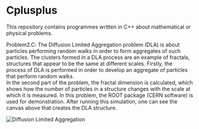 # Cplusplus

This repository contains programmes written in C++ about mathematical or physical problems.


Problem2.C: The Diffusion Limited Aggregation problem (DLA) is about particles performing random walks in order to form aggregates of such particles. 
The clusters formed in a DLA process are an example of fractals, structures that appear to be the same at different scales. 
Firstly, the process of DLA is performed in order to develop an aggregate of particles that perform random walks.  
In the second part of the problem, the fractal dimension is calculated, which shows how the number of particles in a structure changes
with the scale at which it is measured. 
In this problem, the ROOT package (CERN software) is used for demonstration. After running this simulation, one can see the canvas above 
that creates the DLA structure.

![Diffusion Limited Aggregation](https://encrypted-tbn0.gstatic.com/images?q=tbn:ANd9GcRJxFAnHsyIZrVfOKeKBZjWtqrKndrjbR7_qA&usqp=CAU)
